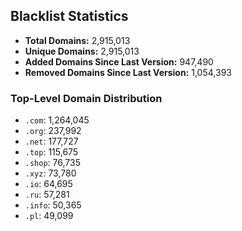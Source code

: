 ## Blacklist Statistics

- **Total Domains:** 2,915,013
- **Unique Domains:** 2,915,013
- **Added Domains Since Last Version:** 947,490
- **Removed Domains Since Last Version:** 1,054,393

### Top-Level Domain Distribution

-  `.com`: 1,264,045
-  `.org`: 237,992
-  `.net`: 177,727
-  `.top`: 115,675
-  `.shop`: 76,735
-  `.xyz`: 73,780
-  `.io`: 64,695
-  `.ru`: 57,281
-  `.info`: 50,365
-  `.pl`: 49,099
